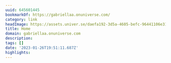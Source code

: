 ```yaml
---
uuid: 645601445
bookmarkOf: https://gabriellaa.onuniverse.com/
category: link
headImage: https://assets.univer.se/daefa192-3d5a-4605-befc-96441106e319.jpg?w=1200&h=630&crop=top&fit=crop
title: Home
domain: gabriellaa.onuniverse.com
description:
tags: []
date: '2023-01-26T19:51:11.687Z'
highlights:
---
```



